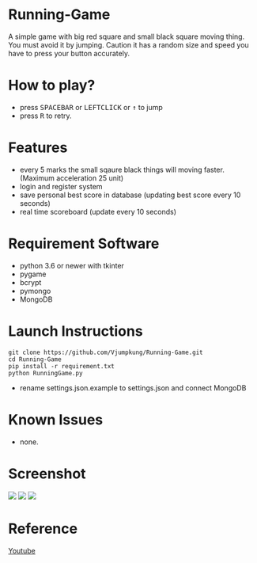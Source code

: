 # Running-Game

A simple game with big red square and small black square moving thing. You must avoid it by jumping. Caution it has a random size and speed you have to press your button accurately.

# How to play?

- press <kbd>SPACEBAR</kbd> or <kbd>LEFTCLICK</kbd> or <kbd>↑</kbd> to jump
- press <kbd>R</kbd> to retry.

# Features

- every 5 marks the small sqaure black things will moving faster. (Maximum acceleration 25 unit)
- login and register system
- save personal best score in database (updating best score every 10 seconds)
- real time scoreboard (update every 10 seconds)

# Requirement Software

- python 3.6 or newer with tkinter
- pygame
- bcrypt
- pymongo
- MongoDB

# Launch Instructions

    git clone https://github.com/Vjumpkung/Running-Game.git
    cd Running-Game
    pip install -r requirement.txt
    python RunningGame.py

- rename settings.json.example to settings.json and connect MongoDB

# Known Issues

- none.

# Screenshot

[screenshot]: screenshot.png
[mainmenu]: main-menu.png
[mainmenu2]: main-menu2.png

![][mainmenu]
![][mainmenu2]
![][screenshot]

# Reference

[Youtube](https://www.youtube.com/watch?v=AY9MnQ4x3zk)
